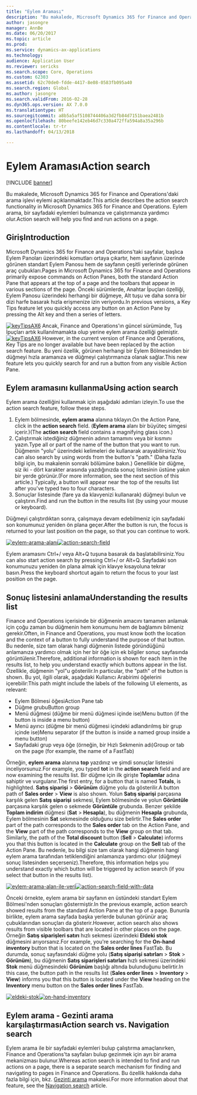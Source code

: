 ```yaml
---
title: "Eylem Araması"
description: "Bu makalede, Microsoft Dynamics 365 for Finance and Operations'daki arama işlevi eylemi açıklanmaktadır. Eylem arama, bir sayfadaki eylemleri bulmanıza ve çalıştırmanıza yardımcı olur."
author: jasongre
manager: AnnBe
ms.date: 06/20/2017
ms.topic: article
ms.prod: 
ms.service: dynamics-ax-applications
ms.technology: 
audience: Application User
ms.reviewer: sericks
ms.search.scope: Core, Operations
ms.custom: 62303
ms.assetid: 62c70de0-fdde-4417-8e08-0583fb095a40
ms.search.region: Global
ms.author: jasongre
ms.search.validFrom: 2016-02-28
ms.dyn365.ops.version: AX 7.0.0
ms.translationtype: HT
ms.sourcegitcommit: a8b5a5af5108744406a3d2fb84d7151baea2481b
ms.openlocfilehash: 80beefe142eb46d7c330a472ffa594a8a35a296b
ms.contentlocale: tr-tr
ms.lasthandoff: 04/13/2018

---
```


# <a name="action-search"></a><span data-ttu-id="4f745-104">Eylem Araması</span><span class="sxs-lookup"><span data-stu-id="4f745-104">Action search</span></span>

[!INCLUDE [banner](../includes/banner.md)]

<span data-ttu-id="4f745-105">Bu makalede, Microsoft Dynamics 365 for Finance and Operations'daki arama işlevi eylemi açıklanmaktadır.</span><span class="sxs-lookup"><span data-stu-id="4f745-105">This article describes the action search functionality in Microsoft Dynamics 365 for Finance and Operations.</span></span> <span data-ttu-id="4f745-106">Eylem arama, bir sayfadaki eylemleri bulmanıza ve çalıştırmanıza yardımcı olur.</span><span class="sxs-lookup"><span data-stu-id="4f745-106">Action search will help you find and run actions on a page.</span></span>

<a name="introduction"></a><span data-ttu-id="4f745-107">Giriş</span><span class="sxs-lookup"><span data-stu-id="4f745-107">Introduction</span></span>
------------

<span data-ttu-id="4f745-108">Microsoft Dynamics 365 for Finance and Operations'taki sayfalar, başlıca Eylem Panoları üzerindeki komutları ortaya çıkartır, hem sayfanın üzerinde görünen standart Eylem Panosu hem de sayfanın çeşitli yerlerinde görünen araç çubukları.</span><span class="sxs-lookup"><span data-stu-id="4f745-108">Pages in Microsoft Dynamics 365 for Finance and Operations primarily expose commands on Action Panes, both the standard Action Pane that appears at the top of a page and the toolbars that appear in various sections of the page.</span></span> <span data-ttu-id="4f745-109">Önceki sürümlerde, Anahtar İpuçları özelliği, Eylem Panosu üzerindeki herhangi bir düğmeye, Alt tuşu ve daha sonra bir dizi harfe basarak hızla erişmenize izin veriyordu.</span><span class="sxs-lookup"><span data-stu-id="4f745-109">In previous versions, a Key Tips feature let you quickly access any button on an Action Pane by pressing the Alt key and then a series of letters.</span></span> 

<span data-ttu-id="4f745-110">[![keyTipsAX6](./media/keytipsax6.png)](./media/keytipsax6.png) Ancak, Finance and Operations'ın güncel sürümünde, Tuş İpuçları artık kullanılmamakta olup yerine eylem arama özelliği gelmiştir.</span><span class="sxs-lookup"><span data-stu-id="4f745-110">[![keyTipsAX6](./media/keytipsax6.png)](./media/keytipsax6.png) However, in the current version of Finance and Operations, Key Tips are no longer available but have been replaced by the action search feature.</span></span> <span data-ttu-id="4f745-111">Bu yeni özellik, görünen herhangi bir Eylem Bölmesinden bir düğmeyi hızla aramanıza ve düğmeyi çalıştırmanıza olanak sağlar.</span><span class="sxs-lookup"><span data-stu-id="4f745-111">This new feature lets you quickly search for and run a button from any visible Action Pane.</span></span>

## <a name="using-action-search"></a><span data-ttu-id="4f745-112">Eylem aramasını kullanma</span><span class="sxs-lookup"><span data-stu-id="4f745-112">Using action search</span></span>
<span data-ttu-id="4f745-113">Eylem arama özelliğini kullanmak için aşağıdaki adımları izleyin.</span><span class="sxs-lookup"><span data-stu-id="4f745-113">To use the action search feature, follow these steps.</span></span>

1.  <span data-ttu-id="4f745-114">Eylem bölmesinde, **eylem arama** alanına tıklayın.</span><span class="sxs-lookup"><span data-stu-id="4f745-114">On the Action Pane, click in the **action search** field.</span></span> <span data-ttu-id="4f745-115">(**Eylem arama** alanı bir büyüteç simgesi içerir.)</span><span class="sxs-lookup"><span data-stu-id="4f745-115">(The **action search** field contains a magnifying glass icon.)</span></span>
2.  <span data-ttu-id="4f745-116">Çalıştırmak istediğiniz düğmenin adının tamamını veya bir kısmını yazın.</span><span class="sxs-lookup"><span data-stu-id="4f745-116">Type all or part of the name of the button that you want to run.</span></span> <span data-ttu-id="4f745-117">Düğmenin "yolu" üzerindeki kelimeleri de kullanarak arayabilirsiniz.</span><span class="sxs-lookup"><span data-stu-id="4f745-117">You can also search by using words from the button's "path."</span></span> <span data-ttu-id="4f745-118">(Daha fazla bilgi için, bu makalenin sonraki bölümüne bakın.) Genellikle bir düğme, siz iki - dört karakter arasında yazdığınızda sonuç listesinin üstüne yakın bir yerde görünür.</span><span class="sxs-lookup"><span data-stu-id="4f745-118">(For more information, see the next section of this article.) Typically, a button will appear near the top of the results list after you've typed two to four characters.</span></span>
3.  <span data-ttu-id="4f745-119">Sonuçlar listesinde (fare ya da klavyenizi kullanarak) düğmeyi bulun ve çalıştırın.</span><span class="sxs-lookup"><span data-stu-id="4f745-119">Find and run the button in the results list (by using your mouse or keyboard).</span></span>

<span data-ttu-id="4f745-120">Düğmeyi çalıştırdıktan sonra, çalışmaya devam edebilmeniz için sayfadaki son konumunuz yeniden ön plana geçer.</span><span class="sxs-lookup"><span data-stu-id="4f745-120">After the button is run, the focus is returned to your last position on the page, so that you can continue to work.</span></span> 

<span data-ttu-id="4f745-121">[![eylem-arama-alanı](./media/action-search-field.png)](./media/action-search-field.png)</span><span class="sxs-lookup"><span data-stu-id="4f745-121">[![action-search-field](./media/action-search-field.png)](./media/action-search-field.png)</span></span>

<span data-ttu-id="4f745-122">Eylem aramasını Ctrl+/ veya Alt+Q tuşuna basarak da başlatabilirsiniz.</span><span class="sxs-lookup"><span data-stu-id="4f745-122">You can also start action search by pressing Ctrl+/ or Alt+Q.</span></span> <span data-ttu-id="4f745-123">Sayfadaki son konumunuzu yeniden ön plana almak için klavye kısayoluna tekrar basın.</span><span class="sxs-lookup"><span data-stu-id="4f745-123">Press the keyboard shortcut again to return the focus to your last position on the page.</span></span>

## <a name="understanding-the-results-list"></a><span data-ttu-id="4f745-124">Sonuç listesini anlama</span><span class="sxs-lookup"><span data-stu-id="4f745-124">Understanding the results list</span></span>
<span data-ttu-id="4f745-125">Finance and Operations içerisinde bir düğmenin amacını tamamen anlamak için çoğu zaman bu düğmenin hem konumunu hem de bağlamını bilmeniz gerekir.</span><span class="sxs-lookup"><span data-stu-id="4f745-125">Often, in Finance and Operations, you must know both the location and the context of a button to fully understand the purpose of that button.</span></span> <span data-ttu-id="4f745-126">Bu nedenle, size tam olarak hangi düğmenin listede göründüğünü anlamanıza yardımcı olmak için her bir öğe için ek bilgiler sonuç sayfasında görüntülenir.</span><span class="sxs-lookup"><span data-stu-id="4f745-126">Therefore, additional information is shown for each item in the results list, to help you understand exactly which buttons appear in the list.</span></span> <span data-ttu-id="4f745-127">Özellikle, düğmenin "yol"u gösterilir.</span><span class="sxs-lookup"><span data-stu-id="4f745-127">In particular, the "path" of the button is shown.</span></span> <span data-ttu-id="4f745-128">Bu yol, ilgili olarak, aşağıdaki Kullanıcı Arabirimi öğelerini içerebilir:</span><span class="sxs-lookup"><span data-stu-id="4f745-128">This path might include the labels of the following UI elements, as relevant:</span></span>

-   <span data-ttu-id="4f745-129">Eylem Bölmesi öğesi</span><span class="sxs-lookup"><span data-stu-id="4f745-129">Action Pane tab</span></span>
-   <span data-ttu-id="4f745-130">Düğme grubu</span><span class="sxs-lookup"><span data-stu-id="4f745-130">Button group</span></span>
-   <span data-ttu-id="4f745-131">Menü düğmesi (düğme bir menü düğmesi içinde ise)</span><span class="sxs-lookup"><span data-stu-id="4f745-131">Menu button (if the button is inside a menu button)</span></span>
-   <span data-ttu-id="4f745-132">Menü ayırıcı (düğme bir menü düğmesi içindeki adlandırılmış bir grup içinde ise)</span><span class="sxs-lookup"><span data-stu-id="4f745-132">Menu separator (if the button is inside a named group inside a menu button)</span></span>
-   <span data-ttu-id="4f745-133">Sayfadaki grup veya öğe (örneğin, bir Hızlı Sekmenin adı)</span><span class="sxs-lookup"><span data-stu-id="4f745-133">Group or tab on the page (for example, the name of a FastTab)</span></span>

<span data-ttu-id="4f745-134">Örneğin, **eylem arama** alanına **top** yazdınız ve şimdi sonuçlar listesini inceliyorsunuz.</span><span class="sxs-lookup"><span data-stu-id="4f745-134">For example, you typed **tot** in the **action search** field and are now examining the results list.</span></span> <span data-ttu-id="4f745-135">Bir düğme için ilk girişte **Toplamlar** adına sahiptir ve vurgulanır.</span><span class="sxs-lookup"><span data-stu-id="4f745-135">The first entry, for a button that is named **Totals**, is highlighted.</span></span> <span data-ttu-id="4f745-136">**Satış siparişi** &gt; **Görünüm** düğme yolu da gösterilir.</span><span class="sxs-lookup"><span data-stu-id="4f745-136">A button path of **Sales order** &gt; **View** is also shown.</span></span> <span data-ttu-id="4f745-137">Yolun **Satış siparişi** parçasına karşılık gelen **Satış siparişi** sekmesi, Eylem bölmesinde ve yolun **Görüntüle** parçasına karşılık gelen o sekmede **Görüntüle** grubunda. Benzer şekilde **Toplam indirim** düğmesi (**Sat** &gt; **Hesapla**), bu düğmenin **Hesapla** grubunda, Eylem bölmesinin **Sat** sekmesinde olduğunu size belirtir.</span><span class="sxs-lookup"><span data-stu-id="4f745-137">The **Sales order** part of the path corresponds to the **Sales order** tab on the Action Pane, and the **View** part of the path corresponds to the **View** group on that tab. Similarly, the path of the **Total discount** button (**Sell** &gt; **Calculate**) informs you that this button is located in the **Calculate** group on the **Sell** tab of the Action Pane.</span></span> <span data-ttu-id="4f745-138">Bu nedenle, bu bilgi size tam olarak hangi düğmenin hangi eylem arama tarafından tetiklendiğini anlamanıza yardımcı olur (düğmeyi sonuç listesinden seçerseniz).</span><span class="sxs-lookup"><span data-stu-id="4f745-138">Therefore, this information helps you understand exactly which button will be triggered by action search (if you select that button in the results list).</span></span> 

<span data-ttu-id="4f745-139">[![eylem-arama-alan-ile-veri](./media/action-search-field-with-data.png)](./media/action-search-field-with-data.png)</span><span class="sxs-lookup"><span data-stu-id="4f745-139">[![action-search-field-with-data](./media/action-search-field-with-data.png)](./media/action-search-field-with-data.png)</span></span> 

<span data-ttu-id="4f745-140">Önceki örnekte, eylem arama bir sayfanın en üstündeki standart Eylem Bölmesi'nden sonuçları göstermiştir.</span><span class="sxs-lookup"><span data-stu-id="4f745-140">In the previous example, action search showed results from the standard Action Pane at the top of a page.</span></span> <span data-ttu-id="4f745-141">Bununla birlikte, eylem arama sayfada başka yerlerde bulunan görünür araç çubuklarından sonuçları da gösterir.</span><span class="sxs-lookup"><span data-stu-id="4f745-141">However, action search also shows results from visible toolbars that are located in other places on the page.</span></span> <span data-ttu-id="4f745-142">Örneğin **Satış siparişleri satırı** hızlı sekmesi üzerindeki **Eldeki stok** düğmesini arıyorsanız.</span><span class="sxs-lookup"><span data-stu-id="4f745-142">For example, you're searching for the **On-hand inventory** button that is located on the **Sales order lines** FastTab.</span></span> <span data-ttu-id="4f745-143">Bu durumda, sonuç sayfasındaki düğme yolu (**Satış siparişi satırları** &gt; **Stok** &gt; **Görünüm**), bu düğmenin **Satış siparişleri satırları** hızlı sekmesi üzerindeki **Stok** menü düğmesindeki **Görünüm** başlığı altında bulunduğunu belirtir.</span><span class="sxs-lookup"><span data-stu-id="4f745-143">In this case, the button path in the results list (**Sales order lines** &gt; **Inventory** &gt; **View**) informs you that this button is located under the **View** heading on the **Inventory** menu button on the **Sales order lines** FastTab.</span></span> 

<span data-ttu-id="4f745-144">[![eldeki-stok](./media/on-hand-inventory.png)](./media/on-hand-inventory.png)</span><span class="sxs-lookup"><span data-stu-id="4f745-144">[![on-hand-inventory](./media/on-hand-inventory.png)](./media/on-hand-inventory.png)</span></span>

## <a name="action-search-vs-navigation-search"></a><span data-ttu-id="4f745-145">Eylem arama - Gezinti arama karşılaştırması</span><span class="sxs-lookup"><span data-stu-id="4f745-145">Action search vs. Navigation search</span></span>
<span data-ttu-id="4f745-146">Eylem arama ile bir sayfadaki eylemleri bulup çalıştırma amaçlanırken, Finance and Operations'ta sayfaları bulup gezinmek için ayrı bir arama mekanizması bulunur.</span><span class="sxs-lookup"><span data-stu-id="4f745-146">Whereas action search is intended to find and run actions on a page, there is a separate search mechanism for finding and navigating to pages in Finance and Operations.</span></span> <span data-ttu-id="4f745-147">Bu özellik hakkında daha fazla bilgi için, bkz. [Gezinti arama](navigation-search.md) makalesi.</span><span class="sxs-lookup"><span data-stu-id="4f745-147">For more information about that feature, see the [Navigation search](navigation-search.md) article.</span></span>





